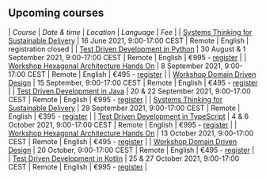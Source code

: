 ## Upcoming courses

| _Course_ | _Date & time_ | _Location_ | _Language_ | _Fee_ |
| [Systems Thinking for Sustainable Delivery](/training/systems-thinking) | 16 June 2021, 9:00-17:00 CEST | Remote | English | registration closed |
| [Test Driven Development in Python](/training/test-driven-development) | 30 August & 1 September 2021, 9:00-17:00 CEST | Remote | English | €995 - [register](/training/register) |
| [Workshop Hexagonal Architecture Hands On](/training/hexagonal-architecture) | 8 September 2021, 9:00-17:00 CEST | Remote | English | €495 - [register](/training/register) |
| [Workshop Domain Driven Design](/training/ddd-introduction) | 15 September, 9:00-17:00 CEST | Remote | English | €495 - [register](/training/register) |
| [Test Driven Development in Java](/training/test-driven-development) | 20 & 22 September 2021, 9:00-17:00 CEST | Remote | English | €995 - [register](/training/register) |
| [Systems Thinking for Sustainable Delivery](/training/systems-thinking) | 29 September 2021, 9:00-17:00 CEST | Remote | English | €395 - [register](/training/register) |
| [Test Driven Development in TypeScript](/training/test-driven-development) | 4 & 6 October 2021, 9:00-17:00 CEST | Remote | English | €995 - [register](/training/register) |
| [Workshop Hexagonal Architecture Hands On](/training/hexagonal-architecture) | 13 October 2021, 9:00-17:00 CEST | Remote | English | €495 - [register](/training/register) |
| [Workshop Domain Driven Design](/training/ddd-introduction) | 20 October, 9:00-17:00 CEST | Remote | English | €495 - [register](/training/register) |
| [Test Driven Development in Kotlin](/training/test-driven-development) | 25 & 27 October 2021, 9:00-17:00 CEST | Remote | English | €995 - [register](/training/register) |
